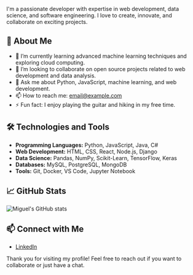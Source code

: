 
I'm a passionate developer with expertise in web development, data science, and software engineering. I love to create, innovate, and collaborate on exciting projects.

## 🚀 About Me

- 🌱 I’m currently learning advanced machine learning techniques and exploring cloud computing.
- 👯 I’m looking to collaborate on open source projects related to web development and data analysis.
- 💬 Ask me about Python, JavaScript, machine learning, and web development.
- 📫 How to reach me: [email@example.com](mailto:email@example.com)
- ⚡ Fun fact: I enjoy playing the guitar and hiking in my free time.

## 🛠️ Technologies and Tools

- **Programming Languages:** Python, JavaScript, Java, C#
- **Web Development:** HTML, CSS, React, Node.js, Django
- **Data Science:** Pandas, NumPy, Scikit-Learn, TensorFlow, Keras
- **Databases:** MySQL, PostgreSQL, MongoDB
- **Tools:** Git, Docker, VS Code, Jupyter Notebook

## 📈 GitHub Stats

![Miguel's GitHub stats](https://github-readme-stats.vercel.app/api?username=miguelgoncalves2024&show_icons=true&theme=radical)

## 📫 Connect with Me

- [LinkedIn](https://www.linkedin.com/in/miguel-gon%C3%A7alves-087195169/?locale=en_US)

Thank you for visiting my profile! Feel free to reach out if you want to collaborate or just have a chat.
